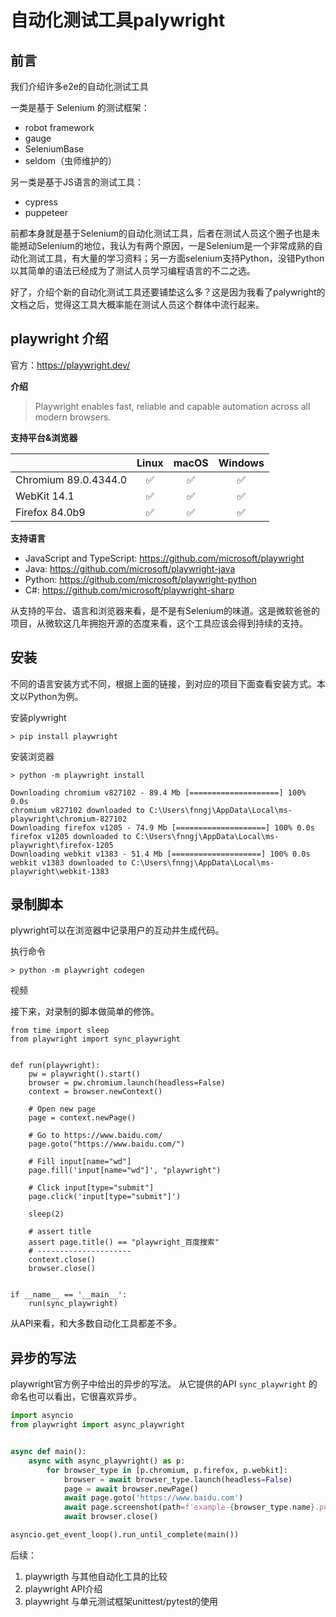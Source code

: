 # 自动化测试工具palywright

## 前言

我们介绍许多e2e的自动化测试工具

一类是基于 Selenium 的测试框架：

* robot framework
* gauge
* SeleniumBase
* seldom（虫师维护的）

另一类是基于JS语言的测试工具：

* cypress
* puppeteer

前都本身就是基于Selenium的自动化测试工具，后者在测试人员这个圈子也是未能撼动Selenium的地位，我认为有两个原因，一是Selenium是一个非常成熟的自动化测试工具，有大量的学习资料；另一方面selenium支持Python，没错Python以其简单的语法已经成为了测试人员学习编程语言的不二之选。

好了，介绍个新的自动化测试工具还要铺垫这么多？这是因为我看了palywright的文档之后，觉得这工具大概率能在测试人员这个群体中流行起来。


## playwright 介绍

官方：https://playwright.dev/

__介绍__

> Playwright enables fast, reliable and capable automation across all modern browsers.

__支持平台&浏览器__

|          | Linux | macOS | Windows |
|   :---   | :---: | :---: | :---:   |
| Chromium <!-- GEN:chromium-version -->89.0.4344.0<!-- GEN:stop --> | ✅ | ✅ | ✅ |
| WebKit <!-- GEN:webkit-version -->14.1<!-- GEN:stop --> | ✅ | ✅ | ✅ |
| Firefox <!-- GEN:firefox-version -->84.0b9<!-- GEN:stop --> | ✅ | ✅ | ✅ |

__支持语言__

* JavaScript and TypeScript: https://github.com/microsoft/playwright
* Java: https://github.com/microsoft/playwright-java
* Python: https://github.com/microsoft/playwright-python
* C#: https://github.com/microsoft/playwright-sharp

从支持的平台、语言和浏览器来看，是不是有Selenium的味道。这是微软爸爸的项目，从微软这几年拥抱开源的态度来看，这个工具应该会得到持续的支持。

## 安装

不同的语言安装方式不同，根据上面的链接，到对应的项目下面查看安装方式。本文以Python为例。

安装plywright

```shell
> pip install playwright
```

安装浏览器

```shell
> python -m playwright install

Downloading chromium v827102 - 89.4 Mb [====================] 100% 0.0s
chromium v827102 downloaded to C:\Users\fnngj\AppData\Local\ms-playwright\chromium-827102
Downloading firefox v1205 - 74.9 Mb [====================] 100% 0.0s
firefox v1205 downloaded to C:\Users\fnngj\AppData\Local\ms-playwright\firefox-1205
Downloading webkit v1383 - 51.4 Mb [====================] 100% 0.0s
webkit v1383 downloaded to C:\Users\fnngj\AppData\Local\ms-playwright\webkit-1383
```

## 录制脚本

plywright可以在浏览器中记录用户的互动并生成代码。

执行命令
```
> python -m playwright codegen
```

视频

接下来，对录制的脚本做简单的修饰。

```shell
from time import sleep
from playwright import sync_playwright


def run(playwright):
    pw = playwright().start()
    browser = pw.chromium.launch(headless=False)
    context = browser.newContext()

    # Open new page
    page = context.newPage()

    # Go to https://www.baidu.com/
    page.goto("https://www.baidu.com/")

    # Fill input[name="wd"]
    page.fill('input[name="wd"]', "playwright")

    # Click input[type="submit"]
    page.click('input[type="submit"]')

    sleep(2)

    # assert title
    assert page.title() == "playwright_百度搜索"
    # ---------------------
    context.close()
    browser.close()


if __name__ == '__main__':
    run(sync_playwright)
```

从API来看，和大多数自动化工具都差不多。


## 异步的写法

playwright官方例子中给出的异步的写法。 从它提供的API `sync_playwright` 的命名也可以看出，它很喜欢异步。

```python
import asyncio
from playwright import async_playwright


async def main():
    async with async_playwright() as p:
        for browser_type in [p.chromium, p.firefox, p.webkit]:
            browser = await browser_type.launch(headless=False)
            page = await browser.newPage()
            await page.goto('https://www.baidu.com')
            await page.screenshot(path=f'example-{browser_type.name}.png')
            await browser.close()

asyncio.get_event_loop().run_until_complete(main())
```

后续：
1. playwrigth 与其他自动化工具的比较
2. playwright API介绍
3. playwright 与单元测试框架unittest/pytest的使用
